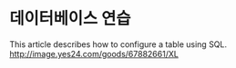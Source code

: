 # 데이터베이스 연습
This article describes how to configure a table using SQL.
http://image.yes24.com/goods/67882661/XL
